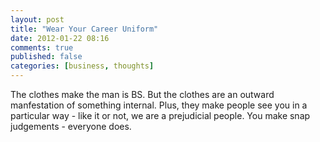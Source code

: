 ```yaml
---
layout: post
title: "Wear Your Career Uniform"
date: 2012-01-22 08:16
comments: true
published: false
categories: [business, thoughts]
---
```


The clothes make the man is BS. But the clothes are an outward manfestation of something internal. Plus, they make people see you in a particular way - like it or not, we are a prejudicial people. You make snap judgements - everyone does.
